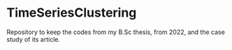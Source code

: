 # TimeSeriesClustering
Repository to keep the codes from my B.Sc thesis, from 2022, and the case study of its article.
